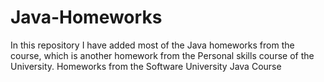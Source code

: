 Java-Homeworks
==============
In this repository I have added most of the Java homeworks from the course, which is another homework from the Personal skills
course of the University.
Homeworks from the Software University Java Course
